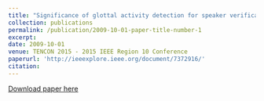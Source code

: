 ```yaml
---
title: "Significance of glottal activity detection for speaker verification in degraded and limited data condition"
collection: publications
permalink: /publication/2009-10-01-paper-title-number-1
excerpt: 
date: 2009-10-01
venue: TENCON 2015 - 2015 IEEE Region 10 Conference
paperurl: 'http://ieeexplore.ieee.org/document/7372916/'
citation:  
---
```

[Download paper here](http://ieeexplore.ieee.org/document/7372916/)
